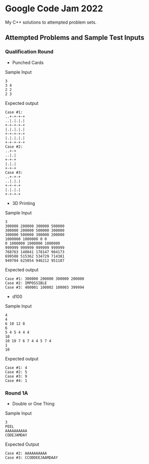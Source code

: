 # Google Code Jam 2022 
My C++ solutions to attempted problem sets.

## Attempted Problems and Sample Test Inputs

### Qualification Round
- Punched Cards

Sample Input
```
3
3 4
2 2
2 3
```
Expected output
```
Case #1:
..+-+-+-+
..|.|.|.|
+-+-+-+-+
|.|.|.|.|
+-+-+-+-+
|.|.|.|.|
+-+-+-+-+
Case #2:
..+-+
..|.|
+-+-+
|.|.|
+-+-+
Case #3:
..+-+-+
..|.|.|
+-+-+-+
|.|.|.|
+-+-+-+

```

- 3D Printing

Sample Input
```
3
300000 200000 300000 500000
300000 200000 500000 300000
300000 500000 300000 200000
1000000 1000000 0 0
0 1000000 1000000 1000000
999999 999999 999999 999999
768763 148041 178147 984173
699508 515362 534729 714381
949704 625054 946212 951187
```
Expected output
```
Case #1: 300000 200000 300000 200000
Case #2: IMPOSSIBLE
Case #3: 400001 100002 100003 399994
```

- d100

Sample Input
```
4
4
6 10 12 8
6
5 4 5 4 4 4
10
10 10 7 6 7 4 4 5 7 4
1
10
```
Expected output
```
Case #1: 4
Case #2: 5
Case #3: 9
Case #4: 1
```

### Round 1A
- Double or One Thing

Sample Input
```
3
PEEL
AAAAAAAAAA
CODEJAMDAY
```
Expected Output
```Case #1: PEEEEL
Case #2: AAAAAAAAAA
Case #3: CCODDEEJAAMDAAY
```
